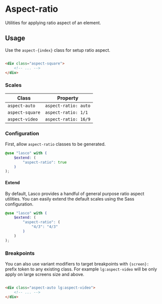 # Aspect-ratio

Utilities for applying ratio aspect of an element.

## Usage

Use the `aspect-{index}` class for setup ratio aspect.

```html

<div class="aspect-square">
    <!-- ... -->
</div>
```

### Scales

| Class           | Property             |
|-----------------|----------------------|
| `aspect-auto`   | `aspect-ratio: auto` |
| `aspect-square` | `aspect-ratio: 1/1`  |
| `aspect-video`  | `aspect-ratio: 16/9` |

### Configuration

First, allow `aspect-ratio` classes to be generated.

```scss
@use "lasco" with (
    $extend: (
        "aspect-ratio": true
    )
);
```

#### Extend

By default, Lasco provides a handful of general purpose ratio aspect utilities. You can easily extend the default scales
using the Sass configuration.

```scss
@use "lasco" with (
    $extend: (
        "aspect-ratio": (
            "4/3": "4/3"
        )
    )
);
```

### Breakpoints

You can also use variant modifiers to target breakpoints with `{screen}:` prefix token to any existing class. For
example `lg:aspect-video` will be only apply on large screens size and above.

```html

<div class="aspect-auto lg:aspect-video">
    <!-- ... -->
</div>
```
